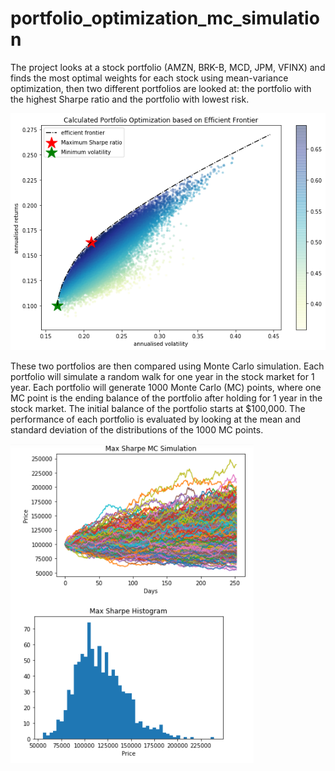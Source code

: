 # portfolio_optimization_mc_simulation

The project looks at a stock portfolio (AMZN, BRK-B, MCD, JPM, VFINX) and finds the most optimal weights for each stock using mean-variance optimization, then two different portfolios are looked at: the portfolio with the highest Sharpe ratio and the portfolio with lowest risk. 


![](images/mv.png)


These two portfolios are then compared using Monte Carlo simulation. Each portfolio will simulate a random walk for one year in the stock market for 1 year. 
Each portfolio will generate 1000 Monte Carlo (MC) points, where one MC point is the ending balance of the portfolio after holding for 1 year in the stock market.
The initial balance of the portfolio starts at $100,000. 
The performance of each portfolio is evaluated by looking at the mean and standard deviation of the distributions of the 1000 MC points. 


![](images/mc.png)

